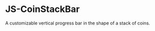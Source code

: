 JS-CoinStackBar
===============

A customizable vertical progress bar in the shape of a stack of coins.
